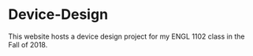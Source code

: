 # Device-Design

This website hosts a device design project for my ENGL 1102 class in the Fall of 2018.
